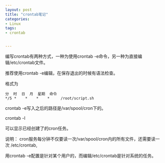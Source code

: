 ```yaml
---
layout: post
title: "crontab笔记"
categories:
- Linux
tags:
- crontab


---
```


编写crontab有两种方式，一种为使用crontab -e命令，另一种为直接编辑/etc/crontab文件。	

推荐使用crontab -e编辑，在保存退出的时候有语法检查。
 

格式为

	分  时  日  月  星期  命令
	*/5 *    *    *    *     /root/script.sh

crontab -e写入之后的路径是/var/spool/cron下的。


crontab -l   

可以显示已经创建了的cron任务。   

 
说明：
cron服务每分钟不仅要读一次/var/spool/cron内的所有文件，还需要读一次 /etc/crontab,

用crontab -e配置是针对某个用户的，而编辑/etc/crontab是针对系统的任务。  

